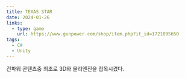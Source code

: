 ```yaml
---
title: TEXAS STAR
date: 2024-01-26
links:
  - type: game
    url: https://www.gunpower.com/shop/item.php?it_id=1721095650
tags:
  - C#
  - Unity
---
```


건파워 콘텐츠중 최초로 3D와 물리엔진을 접목시켰다.

<!--more-->
